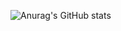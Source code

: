 ![Anurag's GitHub stats](https://github-readme-stats.vercel.app/api?username=DaniloRuan&show_icons=true&theme=dark)
